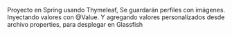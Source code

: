   Proyecto en Spring usando Thymeleaf, 
Se guardarán perfiles con imágenes. 
Inyectando valores con @Value. 
Y agregando valores personalizados desde archivo properties, para desplegar en Glassfish
